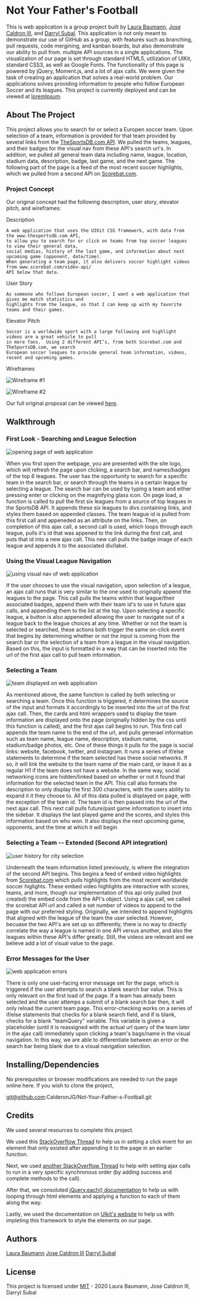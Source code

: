 # Not Your Father's Football

This is web application is a group project built by [Laura Baumann](https://github.com/thelbaumann), [Jose Caldron III](https://github.com/CalderonJG), and [Darryl Subal](https://github.com/Dale2k). This application is not only meant to demonstrate our use of GitHub as a group, with features such as branching, pull requests, code mergining, and kanban boards, but also demonstrate our ability to pull from. multiple API sources in a single applications. The visualization of our page is set through standard HTML5, utilization of UIKit, standard CSS3, as well as Google Fonts. The functionality of this page is powered by jQuery, Moment.js, and a lot of ajax calls. We were given the task of creating an application that solves a real-world problem. Our applications solves providing information to people who follow European Soccer and its leagues. This project is currently deployed and can be viewed at [loremIpsum](https://thelbaumann.github.io/weatherDashboard/).

## About The Project

This project allows you to search for or select a Europen soccer team. Upon selection of a team, information is provided for that team provided by several links 
from the [TheSportsDB.com API](www.thesportsdb.com). We pulled the teams, leagues, and their badges for the visual nav from these API's search url's. In addition, we pulled all general team data including name, league, location, stadium data, description, badge, last game, and the next game. The following part of the page is a feed of the most recent soccer highlights, which we pulled from a second API on [Scorebat.com](www.scorebat.com/video-api/).

### Project Concept

Our original concept had the following description, user story, elevator pitch, and wireframes:

Description

```
A web application that uses the UIKit CSS framework, with data from the www.thesportsdb.com API, 
to allow you to search for or click on teams from top soccer leagues to view their general data, 
social medias, history of the last game, and information about next upcoming game (opponent, date/time). 
When generating a team page, it also delivers soccer highlight videos from www.scorebat.com/video-api/ 
API below that data. 
```

User Story

```
As someone who follows European soccer, I want a web application that gives me match statistics and
highlights from the league, so that I can keep up with my favorite teams and their games. 
```

Elevator Pitch

```
Soccer is a worldwide sport with a large following and highlight videos are a great vehicle to pull
in more fans.  Using 2 different API’s, from both Scorebat.com and TheSportsDB.com, we search 
European soccer leagues to provide general team information, videos, recent and upcoming games.
```

Wireframes

![Wireframe #1](https://github.com/CalderonJG/Not-Your-Father-s-Football/blob/Dev/images/wireframe_2.png)

![Wireframe #2](https://github.com/CalderonJG/Not-Your-Father-s-Football/blob/Dev/images/wireframe_1.png)

Our full original proposal can be viewed [here](https://docs.google.com/document/d/1UEDNM471lJhHJ9VUO9PGjbSn64e6zJEVCpQrEecVWjE/edit?usp=sharing).

## Walkthrough

### First Look - Searching and League Selection
![opening page of web application](https://github.com/CalderonJG/Not-Your-Father-s-Football/blob/Dev/images/screen_1.png)

When you first open the webpage, you are presented with the site logo, which will refresh the page upon clicking, a search bar, and names/badges of the top 6 leagues. The user has the opportunity to search for a specific team in the search bar, or search through the teams in a certain league by selecting a league. The search bar can be used by typing a team and either pressing enter or clicking on the magnifying glass icon. On page load, a function is called to pull the first six leagues from a source of top leagues in the SportsDB API. It appends these six leagues to divs containing links, and styles them based on appended classes. The team league id is pulled from this first call and appeneded as an attribute on the links. Then, on completion of this ajax call, a second call is used, which loops through each league, pulls it's id that was appened to the link during the first call, and puts that id into a new ajax call. This new call pulls the badge image of each league and appends it to the associated div/label. 


### Using the Visual League Navigation

![using visual nav of web application](https://github.com/CalderonJG/Not-Your-Father-s-Football/blob/Dev/images/screen_2.png)

If the user chooses to use the visual navigation, upon selection of a league, an ajax call runs that is very similar to the one used to originally append the leagues to the page. This call pulls the teams within that league/their associated badges, append them with their team id's to use in future ajax calls, and appending them to the list at the top. Upon selecting a specific league, a button is also appeneded allowing the user to navigate out of a league back to the league choices at any time.  Whether or not the team is selected or searched, these actions both trigger the same on-click event that begins by determining whether or not the input is coming from the search bar or the selection of a team from a league in the visual navigation. Based on this, the input is formatted in a way that can be inserted into the url of the first ajax call to pull team information. 


### Selecting a Team

![team displayed on web application](https://github.com/CalderonJG/Not-Your-Father-s-Football/blob/Dev/images/screen_3.png)

As mentioned above, the same function is called by both selecting or searching a team. Once this function is triggered, it determines the source of the input and formats it accordingly to be inserted into the url of the first ajax call. Then, the cards and html wrappers used to display the team information are displayed onto the page (originally hidden by the css until this function is called), and the first ajax call begins to run. This first call appends the team name to the end of the url, and pulls generael information such as team name, league name, description, stadium name, stadium/badge photos, etc. One of these things it pulls for the page is social links: website, facebook, twitter, and instagram. It runs a series of if/else statements to determine if the team selected has these social networks. If so, it will link the website to the team name of the main card, or leave it as a regular H1 if the team does not have a website. In the same way, social networking icons are hidden/linked based on whether or not it found that information for the selected team in the API. This call also formats the description to only display the first 300 characters, with the users ability to expand it it they choose to. All of this data pulled is displayed on page, with the exception of the team id. The team id is then passed into the url of the next ajax call. This next call pulls future/past game information to insert into the sidebar. It displays the last played game and the scores, and styles this information based on who won. It also displays the next upcoming game, opponents, and the time at which it will begin.


### Selecting a Team -- Extended (Second API integration)
![user history for city selection](https://github.com/CalderonJG/Not-Your-Father-s-Football/blob/Dev/images/screen_3.5.png)

Underneath the team information listed previously, is where the integration of the second API begins. This begins a feed of embed video highlights from [Scorebat.com](www.scorebat.com/video-api/) which pulls highlights from the most recent worldwide soccer higlights. These embed video highlights are interactive with scores, teams, and more, though our implementation of this api only pulled (not created) the embed code from the API's object. Using a ajax call, we called the scorebat API url and called a set number of videos to append to the page with our preferred styling. Originally, we intended to append highlights that aligned with the league of the team the user selected. However, becuase the two API's are set up so differently, there is no way to directly correlate the way a league is named in one API versus another, and also the leagues within these API's differ greatly. Still, the videos are relevant and we believe add a lot of visual value to the page.


### Error Messages for the User
![web application errors](https://github.com/CalderonJG/Not-Your-Father-s-Football/blob/Dev/images/error.png)

There is only one user-facing error message set for the page, which is triggered if the user attempts to search a blank search bar value. This is only relevant on the first load of the page. If a team has already been selected and the user attemps a submit of a blank search bar then, it will only reload the current team page. This error-checking works on a series of if/else statements that checks for a blank search field, and if is blank, checks for a blank "teamQuery" variable. This variable is given a placeholder (until it is reassigned with the actual url query of the team later in the ajax call) immediately upon clicking a team's bags/name in the visual navigation. In this way, we are able to differentiate between an error or the search bar being blank due to a visual navigation selection.

## Installing/Dependencies
No prerequisites or browser modifications are needed to run the page online here.
If you wish to clone the project,

git@github.com:CalderonJG/Not-Your-Father-s-Football.git

## Credits

We used several resources to complete this project. 

We used this [StackOverflow Thread](https://stackoverflow.com/questions/12055462/handle-click-event-for-appended-elements-in-jquery) to help us in setting a click event for an element that only existed after appending it to the page in an earlier function.

Next, we used [another StackOverflow Thread](https://stackoverflow.com/questions/10089447/jquery-ajax-request-inside-ajax-request) to help with setting ajax calls to run in a very specific synchronous order (by adding success and complete methods to the call).

After that, we consoluted [jQuery.each() documentation](https://api.jquery.com/jquery.each/) to help us with looping through html elements and applying a function to each of them along the way.

Lastly, we used the documentation on [UIkit's website](https://getuikit.com/) to help us with impleting this framework to style the elements on our page.


## Authors
[Laura Baumann](https://github.com/thelbaumann)
[Jose Caldron III](https://github.com/CalderonJG)
[Darryl Subal](https://github.com/Dale2k)

## License
This project is licensed under [MIT](LICENSE) - 2020 Laura Baumann, Jose Caldron III, Darryl Subal
